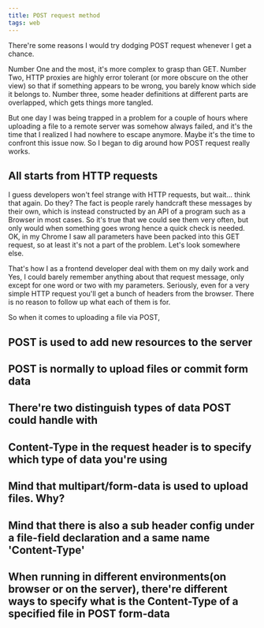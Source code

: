 ```yaml
---
title: POST request method
tags: web
---
```


There're some reasons I would try dodging POST request whenever I get a chance. 

Number One and the most, it's more complex to grasp than GET. Number Two, HTTP proxies are highly error tolerant (or more obscure on the other view) so that if something appears to be wrong, you barely know which side it belongs to. Number three, some header definitions at different parts are overlapped, which gets things more tangled.

But one day I was being trapped in a problem for a couple of hours where uploading a file to a remote server was somehow always failed, and it's the time that I realized I had nowhere to escape anymore. Maybe it's the time to confront this issue now. So I began to dig around how POST request really works.

## All starts from HTTP requests
I guess developers won't feel strange with HTTP requests, but wait... think that again. Do they? The fact is people rarely handcraft these messages by their own, which is instead constructed by an API of a program such as a Browser in most cases. So it's true that we could see them very often, but only would when something goes wrong hence a quick check is needed. OK, in my Chrome I saw all parameters have been packed into this GET request, so at least it's not a part of the problem. Let's look somewhere else.

That's how I as a frontend developer deal with them on my daily work and Yes, I could barely remember anything about that request message, only except for one word or two with my parameters. Seriously, even for a very simple HTTP request you'll get a bunch of headers from the browser. There is no reason to follow up what each of them is for.

So when it comes to uploading a file via POST, 


## POST is used to add new resources to the server


## POST is normally to upload files or commit form data

## There're two distinguish types of data POST could handle with

## Content-Type in the request header is to specify which type of data  you're using

## Mind that multipart/form-data is used to upload files. Why?

## Mind that there is also a sub header config under a file-field declaration and a same name 'Content-Type'

## When running in different environments(on browser or on the server), there're different ways to specify what is the Content-Type of a specified file in POST form-data

